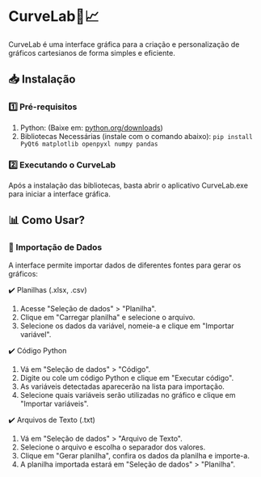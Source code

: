 # CurveLab🎨📈

CurveLab é uma interface gráfica para a criação e personalização de gráficos cartesianos de forma simples e eficiente.

## 📥 Instalação
### 1️⃣ Pré-requisitos
1. Python: (Baixe em: [python.org/downloads](python.org/downloads))
2. Bibliotecas Necessárias (instale com o comando abaixo):
  ```pip install PyQt6 matplotlib openpyxl numpy pandas```

### 2️⃣ Executando o CurveLab
Após a instalação das bibliotecas, basta abrir o aplicativo CurveLab.exe para iniciar a interface gráfica.

## 📊 Como Usar?
### 🔹 Importação de Dados
A interface permite importar dados de diferentes fontes para gerar os gráficos:

✔️ Planilhas (.xlsx, .csv)
1. Acesse "Seleção de dados" > "Planilha".
2. Clique em "Carregar planilha" e selecione o arquivo.
3. Selecione os dados da variável, nomeie-a e clique em "Importar variável".

✔️ Código Python

1. Vá em "Seleção de dados" > "Código".
2. Digite ou cole um código Python e clique em "Executar código".
3. As variáveis detectadas aparecerão na lista para importação.
4. Selecione quais variáveis serão utilizadas no gráfico e clique em "Importar variáveis".

✔️ Arquivos de Texto (.txt)

1. Vá em "Seleção de dados" > "Arquivo de Texto".
2. Selecione o arquivo e escolha o separador dos valores.
3. Clique em "Gerar planilha", confira os dados da planilha e importe-a.
4. A planilha importada estará em "Seleção de dados" > "Planilha".



